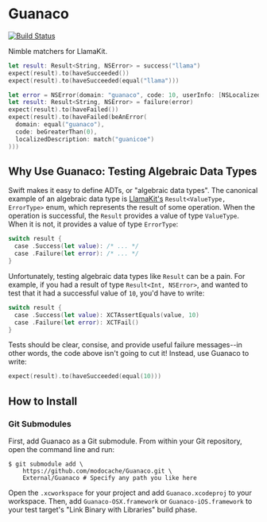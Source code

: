 # Guanaco

[![Build Status](https://travis-ci.org/modocache/Guanaco.svg?branch=master)](https://travis-ci.org/modocache/Guanaco)

Nimble matchers for LlamaKit.

```swift
let result: Result<String, NSError> = success("llama")
expect(result).to(haveSucceeded())
expect(result).to(haveSucceeded(equal("llama")))
```

```swift
let error = NSError(domain: "guanaco", code: 10, userInfo: [NSLocalizedDescriptionKey: "lama guanicoe"])
let result: Result<String, NSError> = failure(error)
expect(result).to(haveFailed())
expect(result).to(haveFailed(beAnError(
  domain: equal("guanaco"),
  code: beGreaterThan(0),
  localizedDescription: match("guanicoe")
)))
```

## Why Use Guanaco: Testing Algebraic Data Types

Swift makes it easy to define ADTs, or "algebraic data types". The canonical
example of an algebraic data type is [LlamaKit's](https://github.com/LlamaKit/LlamaKit)
`Result<ValueType, ErrorType>` enum, which represents the result of some
operation. When the operation is successful, the `Result` provides a
value of type `ValueType`. When it is not, it provides a value of type
`ErrorType`:

```swift
switch result {
　case .Success(let value): /* ... */
　case .Failure(let error): /* ... */
}
```

Unfortunately, testing algebraic data types like `Result` can be a pain.
For example, if you had a result of type `Result<Int, NSError>`, and
wanted to test that it had a successful value of `10`, you'd have to
write:

```swift
switch result {
　case .Success(let value): XCTAssertEquals(value, 10)
　case .Failure(let error): XCTFail()
}
```

Tests should be clear, consise, and provide useful failure messages--in
other words, the code above isn't going to cut it! Instead, use Guanaco
to write:

```swift
expect(result).to(haveSucceeded(equal(10)))
```

## How to Install

### Git Submodules

First, add Guanaco as a Git submodule. From within your Git repository,
open the command line and run:

```
$ git submodule add \
    https://github.com/modocache/Guanaco.git \
    External/Guanaco # Specify any path you like here
```

Open the `.xcworkspace` for your project and add `Guanaco.xcodeproj` to
your workspace. Then, add `Guanaco-OSX.framework` or
`Guanaco-iOS.framework` to your test target's "Link Binary with
Libraries" build phase.

